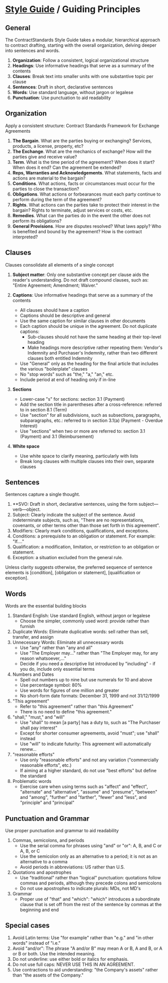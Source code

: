 # [Style Guide](index.md) / Guiding Principles

## General
The ContractStandards Style Guide takes a modular, hierarchical approach to contract drafting, starting with the overall organization, delving deeper into sentences and words.

1. **Organization**: Follow a consistent, logical organizational structure
2. **Headings**: Use informative headings that serve as a summary of the contents
3. **Clauses**: Break text into smaller units with one substantive topic per clause
4. **Sentences**: Draft in short, declarative sentences
5. **Words**: Use standard language, without jargon or legalese
6. **Punctuation**: Use punctuation to aid readability

## Organization

Apply a consistent structure: Contract Standards Framework for Exchange Agreements

1. **The Bargain**. What are the parties buying or exchanging? Services, products, a license, property, etc?
2. **The Exchange**. What are the mechanics of exchange? How will the parties give and receive value?
3. **Term**. What is the time period of the agreement? When does it start? When does it end? Can the agreement be extended?
4. **Reps, Warranties and Acknowledgements**. What statements, facts and actions are material to the bargain?
5. **Conditions**. What actions, facts or circumstances must occur for the parties to close the transaction?
6. **Obligations**. What actions or forbearances must each party continue to perform during the term of the agreement?
7. **Rights**. What actions can the parties take to protect their interest in the bargain? Rights to terminate, adjust services or costs, etc.
8. **Remedies**. What can the parties do in the event the other does not perform its obligations?
9. **General Provisions**. How are disputes resolved? What laws apply? Who is benefited and bound by the agreement? How is the contract interpreted?

## Clauses

Clauses consolidate all elements of a single concept

1. **Subject matter**: Only one substantive concept per clause aids the reader's understanding. Do not draft compound clauses, such as: "Entire Agreement; Amendment; Waiver."

2. **Captions**: Use informative headings that serve as a summary of the contents
    * All clauses should have a caption
    * Captions should be descriptive and general
    * Use the same caption for similar clauses in other documents
    * Each caption should be unique in the agreement. Do not duplicate captions:
      * Sub-clauses should not have the same heading at their top-level heading
      * Make headings more descriptive rather repeating them: Vendor's Indemnity and Purchaser's Indemnity, rather than two different clauses both entitled Indemnity
    * Use "General" only as the heading for the final article that includes the various "boilerplate" clauses
    * No "stop words" such as "the," "a," "an," etc.
    * Include period at end of heading only if in-line
3. **Sections**
    * Lower-case "s" for sections: section 3.1 (Payment)
    * Add the section title in parentheses after a cross-reference: referred to in section 8.1 (Term)
    * Use "section" for all subdivisions, such as subsections, paragraphs, subparagraphs, etc.: referred to in section 3.1(a) (Payment - Overdue Interest)
    * Use "sections" when two or more are referred to: section 3.1 (Payment) and 3.1 (Reimbursement)
4. **White space**
    * Use white space to clarify meaning, particularly with lists
    * Break long clauses with multiple clauses into their own, separate clauses

## Sentences

Sentences capture a single thought.

1. **SVO: Draft in short, declarative sentences, using the form subject—verb—object.
2. Subject: Clearly indicate the subject of the sentence. Avoid indeterminate subjects, such as, "There are no representations, covenants, or other terms other than those set forth in this agreement".
3. Modifiers: Clearly mark conditions, qualifications, and exceptions.
4. Conditions: a prerequisite to an obligation or statement. For example: "If...."
5. Qualification: a modification, limitation, or restriction to an obligation or statement.
6. Exception: a situation excluded from the general rule.

Unless clarity suggests otherwise, the preferred sequence of sentence elements is [condition], [obligation or statement], [qualification or exception].

## Words

Words are the essential building blocks

1. Standard English: Use standard English, without jargon or legalese
      * Choose the simpler, commonly used word: provide rather than furnish
2. Duplicate Words: Eliminate duplicative words: sell rather than sell, transfer, and assign
3. Unnecessary Words: Eliminate all unnecessary words
      * Use "any" rather than "any and all"
      * Use "The Employer may..." rather than "The Employer may, for any reason whatsoever,..."
      * Decide if you need a descriptive list introduced by "including" - if you do, include only essential terms
4. Numbers and Dates
      * Spell out numbers up to nine but use numerals for 10 and above
      * Use percentage symbol: 80%
      * Use words for figures of one million and greater
      * No short-form date formats: December 31, 1999 and not 31/12/1999
5. "This agreement"
      * Refer to "this agreement" rather than "this Agreement"
      * There is no need to define "this agreement."
6. "shall," "must," and "will"
      * Use "shall" to mean [a party] has a duty to, such as "The Purchaser shall pay interest"
      * Except for shorter consumer agreements, avoid "must"; use "shall" instead
      * Use "will" to indicate futurity: This agreement will automatically renew...
7. "reasonable efforts"
      * Use only "reasonable efforts" and not any variation ("commercially reasonable efforts", etc.)
      * If aiming at a higher standard, do not use "best efforts" but define the standard
8. Problematic words
      * Exercise care when using terms such as "affect" and "effect", "alternate" and "alternative", "assume" and "presume", "between" and "among", "further" and "farther", "fewer" and "less", and "principle" and "principal"
      
## Punctuation and Grammar

Use proper punctuation and grammar to aid readability

1. Commas, semicolons, and periods
      * Use the serial comma for phrases using "and" or "or": A, B, and C or A, B, or C
      * Use the semicolon only as an alternative to a period; it is not as an alternative to a comma
      * Avoid periods in abbreviations: US rather than U.S.
2. Quotations and apostrophes
      * Use "traditional" rather than "logical" punctuation: quotations follow commas and periods, although they precede colons and semicolons
      * Do not use apostrophes to indicate plurals: MDs, not MD's
3. Grammar
      * Proper use of "that" and "which": "which" introduces a subordinate clause that is set off from the rest of the sentence by commas at the beginning and end
      
## Special cases

1. Avoid Latin terms: Use "for example" rather than "e.g." and "in other words" instead of "i.e."
2. Avoid "and/or": The phrase "A and/or B" may mean A or B, A and B, or A or B or both. Use the intended meaning.
3. Do not underline: use either bold or italics for emphasis.
4. Do not use full caps: NEVER USE THIS IN AN AGREEMENT.
5. Use contractions to aid understanding: "the Company's assets" rather than "the assets of the Company."
